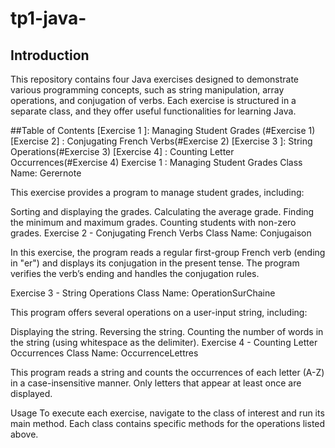 # tp1-java-

## Introduction
This repository contains four Java exercises designed to demonstrate various programming concepts, such as string manipulation, array operations, and conjugation of verbs. Each exercise is structured in a separate class, and they offer useful functionalities for learning Java.

##Table of Contents
[Exercise 1 ]: Managing Student Grades (#Exercise 1)
[Exercise 2] : Conjugating French Verbs(#Exercise 2)
[Exercise 3 ]: String Operations(#Exercise 3)
[Exercise 4] : Counting Letter Occurrences(#Exercise 4)
Exercise 1 : Managing Student Grades
Class Name: Gerernote

This exercise provides a program to manage student grades, including:

Sorting and displaying the grades.
Calculating the average grade.
Finding the minimum and maximum grades.
Counting students with non-zero grades.
Exercise 2 - Conjugating French Verbs
Class Name: Conjugaison

In this exercise, the program reads a regular first-group French verb (ending in "er") and displays its conjugation in the present tense. The program verifies the verb’s ending and handles the conjugation rules.

Exercise 3 - String Operations
Class Name: OperationSurChaine

This program offers several operations on a user-input string, including:

Displaying the string.
Reversing the string.
Counting the number of words in the string (using whitespace as the delimiter).
Exercise 4 - Counting Letter Occurrences
Class Name: OccurrenceLettres

This program reads a string and counts the occurrences of each letter (A-Z) in a case-insensitive manner. Only letters that appear at least once are displayed.

Usage
To execute each exercise, navigate to the class of interest and run its main method. Each class contains specific methods for the operations listed above.
